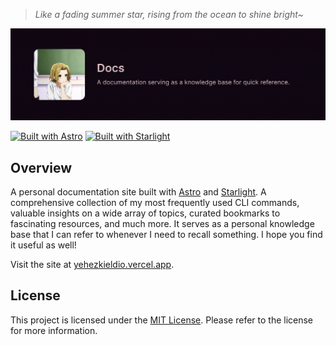 > _Like a fading summer star, rising from the ocean to shine bright~_

![Header](.github/assets/banner.png)

[![Built with Astro](https://astro.badg.es/v2/built-with-astro/tiny.svg)](https://astro.build)
[![Built with Starlight](https://astro.badg.es/v2/built-with-starlight/tiny.svg)](https://starlight.astro.build)

## Overview

A personal documentation site built with [Astro](https://astro.build) and [Starlight](https://starlight.astro.build). A comprehensive collection of my most frequently used CLI commands, valuable insights on a wide array of topics, curated bookmarks to fascinating resources, and much more. It serves as a personal knowledge base that I can refer to whenever I need to recall something. I hope you find it useful as well!

Visit the site at [yehezkieldio.vercel.app](https://yehezkieldio.vercel.app).

## License

This project is licensed under the [MIT License](LICENSE). Please refer to the license for more information.
